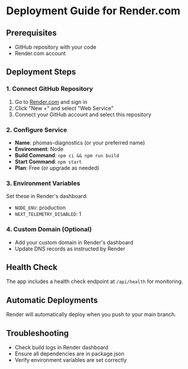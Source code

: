 # Deployment Guide for Render.com

## Prerequisites
- GitHub repository with your code
- Render.com account

## Deployment Steps

### 1. Connect GitHub Repository
1. Go to [Render.com](https://render.com) and sign in
2. Click "New +" and select "Web Service"
3. Connect your GitHub account and select this repository

### 2. Configure Service
- **Name**: phomas-diagnostics (or your preferred name)
- **Environment**: Node
- **Build Command**: `npm ci && npm run build`
- **Start Command**: `npm start`
- **Plan**: Free (or upgrade as needed)

### 3. Environment Variables
Set these in Render's dashboard:
- `NODE_ENV`: production
- `NEXT_TELEMETRY_DISABLED`: 1

### 4. Custom Domain (Optional)
- Add your custom domain in Render's dashboard
- Update DNS records as instructed by Render

## Health Check
The app includes a health check endpoint at `/api/health` for monitoring.

## Automatic Deployments
Render will automatically deploy when you push to your main branch.

## Troubleshooting
- Check build logs in Render dashboard
- Ensure all dependencies are in package.json
- Verify environment variables are set correctly
